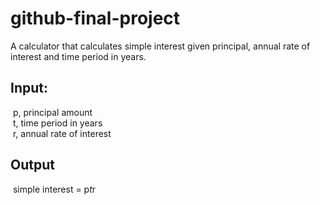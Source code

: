 # github-final-project
 A calculator that calculates simple interest given principal, annual rate of interest and time period in years.<br>
## Input:
&nbsp;p, principal amount<br>
&nbsp;t, time period in years<br>
&nbsp;r, annual rate of interest<br>
 ## Output<br>
 &nbsp;simple interest = p*t*r<br>
